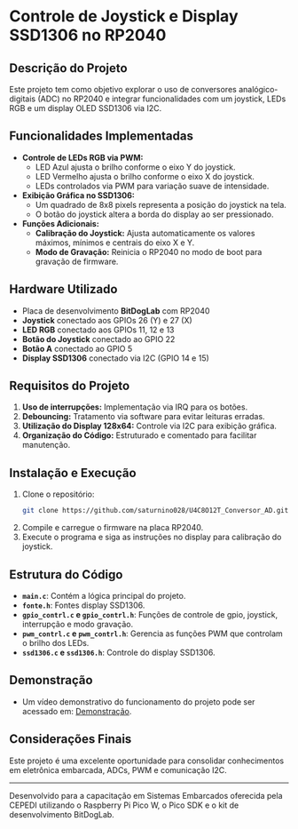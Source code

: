 # Controle de Joystick e Display SSD1306 no RP2040

## Descrição do Projeto
Este projeto tem como objetivo explorar o uso de conversores analógico-digitais (ADC) no RP2040 e integrar funcionalidades com um joystick, LEDs RGB e um display OLED SSD1306 via I2C.

## Funcionalidades Implementadas
- **Controle de LEDs RGB via PWM:**
  - LED Azul ajusta o brilho conforme o eixo Y do joystick.
  - LED Vermelho ajusta o brilho conforme o eixo X do joystick.
  - LEDs controlados via PWM para variação suave de intensidade.
- **Exibição Gráfica no SSD1306:**
  - Um quadrado de 8x8 pixels representa a posição do joystick na tela.
  - O botão do joystick altera a borda do display ao ser pressionado.
- **Funções Adicionais:**
  - **Calibração do Joystick:** Ajusta automaticamente os valores máximos, mínimos e centrais do eixo X e Y.
  - **Modo de Gravação:** Reinicia o RP2040 no modo de boot para gravação de firmware.

## Hardware Utilizado
- Placa de desenvolvimento **BitDogLab** com RP2040
- **Joystick** conectado aos GPIOs 26 (Y) e 27 (X)
- **LED RGB** conectado aos GPIOs 11, 12 e 13
- **Botão do Joystick** conectado ao GPIO 22
- **Botão A** conectado ao GPIO 5
- **Display SSD1306** conectado via I2C (GPIO 14 e 15)

## Requisitos do Projeto
1. **Uso de interrupções:** Implementação via IRQ para os botões.
2. **Debouncing:** Tratamento via software para evitar leituras erradas.
3. **Utilização do Display 128x64:** Controle via I2C para exibição gráfica.
4. **Organização do Código:** Estruturado e comentado para facilitar manutenção.

## Instalação e Execução
1. Clone o repositório:
   ```sh
   git clone https://github.com/saturnino028/U4C8O12T_Conversor_AD.git
   ```
2. Compile e carregue o firmware na placa RP2040.
3. Execute o programa e siga as instruções no display para calibração do joystick.

## Estrutura do Código
- **`main.c`**: Contém a lógica principal do projeto.
- **`fonte.h`**: Fontes display SSD1306.
- **`gpio_contrl.c` e `gpio_contrl.h`**: Funções de controle de gpio, joystick, interrupção e modo gravação.
- **`pwm_contrl.c` e `pwm_contrl.h`**: Gerencia as funções PWM que controlam o brilho dos LEDs.
- **`ssd1306.c` e `ssd1306.h`**: Controle do display SSD1306.

## Demonstração
- Um vídeo demonstrativo do funcionamento do projeto pode ser acessado em: [Demonstração](url).

## Considerações Finais
Este projeto é uma excelente oportunidade para consolidar conhecimentos em eletrônica embarcada, ADCs, PWM e comunicação I2C.

---
Desenvolvido para a capacitação em Sistemas Embarcados oferecida pela CEPEDI utilizando o Raspberry Pi Pico W, o Pico SDK e o kit de desenvolvimento BitDogLab.
